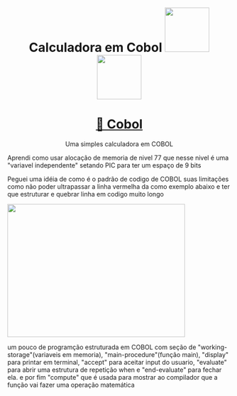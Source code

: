 <h1 align="center">Calculadora em Cobol <img src="https://user-images.githubusercontent.com/40872405/202004195-6f50155f-146e-4794-beb5-39aba1b697cd.png" width="100" height="100" 
<h2 img src="![image](https://user-images.githubusercontent.com/40872405/202533498-71799938-5a85-4a7e-b233-1d9afa60af74.png)" width="100" height="100" </h2>
<img src="https://user-images.githubusercontent.com/40872405/202533899-26f33a98-5365-47ae-b897-40b5e2fca2a8.png" width="100" height="100"
</h1>


<h1 align="center">
    <a href="https://www.cadcobol.com.br/enterprise_cobol_for_z_os_documentation_library.htm">🔗 Cobol</a>
</h1>
<p align="center">Uma simples calculadora em COBOL</p>
<p>Aprendi como usar alocação de memoria de nivel 77 que nesse nivel é uma "variavel independente" setando PIC para ter um espaço de 9 bits </p>
<p> Peguei uma idéia de como é o padrão de codigo de COBOL suas limitações como não poder ultrapassar a linha vermelha da como exemplo abaixo e ter que estruturar e quebrar linha em codigo muito longo </p>

<img src="https://user-images.githubusercontent.com/40872405/202535517-223b67c5-0aa7-44ed-b446-b1650f8d6eca.png" width="400" height="300" />

<p> um pouco de programção estruturada em COBOL com seção de "working-storage"(variaveis em memoria), "main-procedure"(função main), "display" para printar em terminal, "accept" para aceitar input do usuario, "evaluate" para abrir uma estrutura de repetição when e "end-evaluate" para fechar ela. e por fim "compute" que é usada para mostrar ao compilador que a função vai fazer uma operação matemática   </p>
